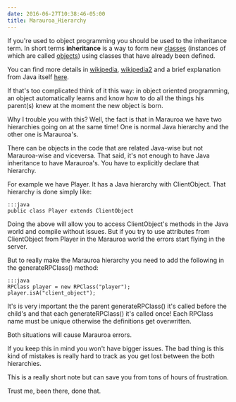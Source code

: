 ```yaml
---
date: 2016-06-27T10:38:46-05:00
title: Marauroa_Hierarchy
---
```

If you're used to object programming you should be used to the inheritance term. In short terms **inheritance** is a way to form new [classes](http://en.wikipedia.org/wiki/Class_%28computer_science%29) (instances of which are called [objects](http://en.wikipedia.org/wiki/Object_%28computer_science%29)) using classes that have already been defined.

You can find more details in [wikipedia](http://en.wikipedia.org/wiki/Inheritance_%28computer_science%29), [wikipedia2](http://en.wikipedia.org/wiki/Hierarchy_%28object-oriented_programming%29) and a brief explanation from Java itself [here](http://java.sun.com/docs/books/tutorial/java/concepts/inheritance.html).

If that's too complicated think of it this way: in object oriented programming, an object automatically learns and know how to do all the things his parent(s) knew at the moment the new object is born.

Why I trouble you with this? Well, the fact is that in Marauroa we have two hierarchies going on at the same time! One is normal Java hierarchy and the other one is Marauroa's.

There can be objects in the code that are related Java-wise but not Marauroa-wise and viceversa. That said, it's not enough to have Java inheritance to have Marauroa's. You have to explicitly declare that hierarchy.

For example we have Player. It has a Java hierarchy with ClientObject. That hierarchy is done simply like:

~~~~~
:::java
public class Player extends ClientObject
~~~~~

Doing the above will allow you to access ClientObject's methods in the Java world and compile without issues. But if you try to use attributes from ClientObject from Player in the Marauroa world the errors start flying in the server.

But to really make the Marauroa hierarchy you need to add the following in the generateRPClass() method:

~~~~~
:::java
RPClass player = new RPClass("player");
player.isA("client_object");
~~~~~

It's is very important the the parent generateRPClass() it's called before the child's and that each generateRPClass() it's called once! Each RPClass name must be unique otherwise the definitions get overwritten.

Both situations will cause Marauroa errors.

If you keep this in mind you won't have bigger issues. The bad thing is this kind of mistakes is really hard to track as you get lost between the both hierarchies.

This is a really short note but can save you from tons of hours of frustration.

Trust me, been there, done that.

